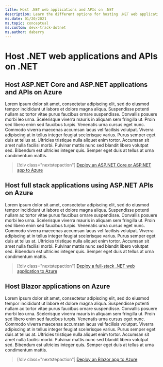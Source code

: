 ```yaml
---
title: Host .NET web applications and APIs on .NET
description: Learn the different options for hosting .NET web applications and APIs on Azure and when you should use each option
ms.date: 01/20/2021
ms.topic: conceptual
ms.custom: devx-track-dotnet
ms.author: daberry
---
```


# Host .NET web applications and APIs on .NET

## Host ASP.NET Core and ASP.NET applications and APIs on Azure

Lorem ipsum dolor sit amet, consectetur adipiscing elit, sed do eiusmod tempor incididunt ut labore et dolore magna aliqua. Suspendisse potenti nullam ac tortor vitae purus faucibus ornare suspendisse. Convallis posuere morbi leo urna. Scelerisque viverra mauris in aliquam sem fringilla ut. Proin sed libero enim sed faucibus turpis. Venenatis urna cursus eget nunc. Commodo viverra maecenas accumsan lacus vel facilisis volutpat. Viverra adipiscing at in tellus integer feugiat scelerisque varius. Purus semper eget duis at tellus at. Ultricies tristique nulla aliquet enim tortor. Accumsan sit amet nulla facilisi morbi. Pulvinar mattis nunc sed blandit libero volutpat sed. Bibendum est ultricies integer quis. Semper eget duis at tellus at urna condimentum mattis.

> [!div class="nextstepaction"]
> [Deploy an ASP.NET Core or ASP.NET app to Azure](./asp-net-app/asp-net-solution-overview.md)

## Host full stack applications using ASP.NET APIs on Azure

Lorem ipsum dolor sit amet, consectetur adipiscing elit, sed do eiusmod tempor incididunt ut labore et dolore magna aliqua. Suspendisse potenti nullam ac tortor vitae purus faucibus ornare suspendisse. Convallis posuere morbi leo urna. Scelerisque viverra mauris in aliquam sem fringilla ut. Proin sed libero enim sed faucibus turpis. Venenatis urna cursus eget nunc. Commodo viverra maecenas accumsan lacus vel facilisis volutpat. Viverra adipiscing at in tellus integer feugiat scelerisque varius. Purus semper eget duis at tellus at. Ultricies tristique nulla aliquet enim tortor. Accumsan sit amet nulla facilisi morbi. Pulvinar mattis nunc sed blandit libero volutpat sed. Bibendum est ultricies integer quis. Semper eget duis at tellus at urna condimentum mattis.

> [!div class="nextstepaction"]
> [Deploy a full-stack .NET web application to Azure](./fullstack-dotnet-app/fullstack-dotnet-solution-overview.md)

## Host Blazor applications on Azure

Lorem ipsum dolor sit amet, consectetur adipiscing elit, sed do eiusmod tempor incididunt ut labore et dolore magna aliqua. Suspendisse potenti nullam ac tortor vitae purus faucibus ornare suspendisse. Convallis posuere morbi leo urna. Scelerisque viverra mauris in aliquam sem fringilla ut. Proin sed libero enim sed faucibus turpis. Venenatis urna cursus eget nunc. Commodo viverra maecenas accumsan lacus vel facilisis volutpat. Viverra adipiscing at in tellus integer feugiat scelerisque varius. Purus semper eget duis at tellus at. Ultricies tristique nulla aliquet enim tortor. Accumsan sit amet nulla facilisi morbi. Pulvinar mattis nunc sed blandit libero volutpat sed. Bibendum est ultricies integer quis. Semper eget duis at tellus at urna condimentum mattis.

> [!div class="nextstepaction"]
> [Deploy an Blazor app to Azure](./asp-net-app/asp-net-solution-overview.md)
